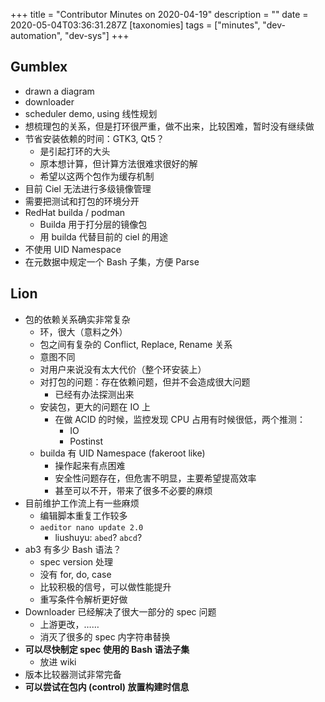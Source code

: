 +++
title = "Contributor Minutes on 2020-04-19"
description = ""
date = 2020-05-04T03:36:31.287Z
[taxonomies]
tags = ["minutes", "dev-automation", "dev-sys"]
+++

## Gumblex

- drawn a diagram
- downloader
- scheduler demo, using 线性规划
- 想梳理包的关系，但是打环很严重，做不出来，比较困难，暂时没有继续做
- 节省安装依赖的时间：GTK3, Qt5？
  - 是引起打环的大头
  - 原本想计算，但计算方法很难求很好的解
  - 希望以这两个包作为缓存机制
- 目前 Ciel 无法进行多级镜像管理
- 需要把测试和打包的环境分开
- RedHat builda / podman
  - Builda 用于打分层的镜像包
  - 用 builda 代替目前的 ciel 的用途
- 不使用 UID Namespace
- 在元数据中规定一个 Bash 子集，方便 Parse

## Lion

- 包的依赖关系确实非常复杂
  - 环，很大（意料之外）
  - 包之间有复杂的 Conflict, Replace, Rename 关系
  - 意图不同
  - 对用户来说没有太大代价（整个环安装上）
  - 对打包的问题：存在依赖问题，但并不会造成很大问题
    - 已经有办法探测出来
  - 安装包，更大的问题在 IO 上
    - 在做 ACID 的时候，监控发现 CPU 占用有时候很低，两个推测：
      - IO
      - Postinst
  - builda 有 UID Namespace (fakeroot like)
    - 操作起来有点困难
    - 安全性问题存在，但危害不明显，主要希望提高效率
    - 甚至可以不开，带来了很多不必要的麻烦
- 目前维护工作流上有一些麻烦
  - 编辑脚本重复工作较多
  - `aeditor nano update 2.0`
    - liushuyu: `abed`? `abcd`?
- ab3 有多少 Bash 语法？
  - spec version 处理
  - 没有 for, do, case
  - 比较积极的信号，可以做性能提升
  - 重写条件令解析更好做
- Downloader 已经解决了很大一部分的 spec 问题
  - 上游更改，……
  - 消灭了很多的 spec 内字符串替换
- **可以尽快制定 spec 使用的 Bash 语法子集**
  - 放进 wiki
- 版本比较器测试非常完备
- **可以尝试在包内 (control) 放置构建时信息**
